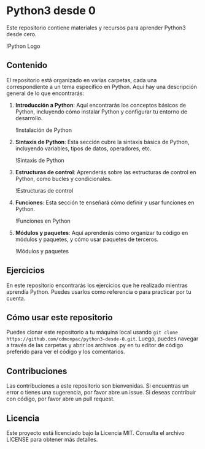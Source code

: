 # Python3 desde 0

Este repositorio contiene materiales y recursos para aprender Python3 desde cero.

!Python Logo

## Contenido

El repositorio está organizado en varias carpetas, cada una correspondiente a un tema específico en Python. Aquí hay una descripción general de lo que encontrarás:

1. **Introducción a Python**: Aquí encontrarás los conceptos básicos de Python, incluyendo cómo instalar Python y configurar tu entorno de desarrollo.

    !Instalación de Python

2. **Sintaxis de Python**: Esta sección cubre la sintaxis básica de Python, incluyendo variables, tipos de datos, operadores, etc.

    !Sintaxis de Python

3. **Estructuras de control**: Aprenderás sobre las estructuras de control en Python, como bucles y condicionales.

    !Estructuras de control

4. **Funciones**: Esta sección te enseñará cómo definir y usar funciones en Python.

    !Funciones en Python

5. **Módulos y paquetes**: Aquí aprenderás cómo organizar tu código en módulos y paquetes, y cómo usar paquetes de terceros.

    !Módulos y paquetes

## Ejercicios

En este repositorio encontrarás los ejercicios que he realizado mientras aprendía Python. Puedes usarlos como referencia o para practicar por tu cuenta.

## Cómo usar este repositorio

Puedes clonar este repositorio a tu máquina local usando `git clone https://github.com/cdmonpac/python3-desde-0.git`. Luego, puedes navegar a través de las carpetas y abrir los archivos .py en tu editor de código preferido para ver el código y los comentarios.

## Contribuciones

Las contribuciones a este repositorio son bienvenidas. Si encuentras un error o tienes una sugerencia, por favor abre un issue. Si deseas contribuir con código, por favor abre un pull request.

## Licencia

Este proyecto está licenciado bajo la Licencia MIT. Consulta el archivo LICENSE para obtener más detalles.
